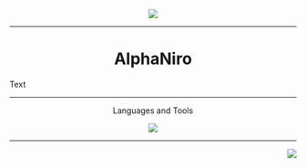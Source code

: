 <p align="center">
     <img src="https://readme-typing-svg.herokuapp.com?font=Fira+Code&weight=700&size=28&letterSpacing=big&duration=3000&pause=500&color=0ED7F3&background=FF541900&center=true&vCenter=true&width=500&height=70&lines=Welcome+To+Planet+Earth!;Nice+To+Meet+You."/>
</p>

<hr/>

<h1 align="center">AlphaNiro
</h1>
Text
<hr/>

<p align="center">Languages and Tools<p>
<p align="center">
  <a href="https://skillicons.dev">
    <img src="https://skillicons.dev/icons?i=git,kubernetes,docker,c,vim" />
  </a>
</p>

<hr/>

<!-- 
</div> - Container, die andere HTML-Elemente gruppieren können. Das </div>-Tag markiert das Ende dieses Containers.
<br/> - Wird verwendet, um den Text oder Inhalt direkt in die nächste Zeile zu bringen. Es ist ein selbstschließendes Tag, daher benötigt es kein schließendes </br>.
</h1> - Wird verwendet, um das Ende einer Hauptüberschrift (<h1>) zu kennzeichnen. <h1> ist die größte Überschrift und wird häufig für den Titel oder Hauptkopf einer Seite verwendet.
<p> - Wird verwendet, um Text in Absätzen darzustellen. Es sollte normalerweise mit </p> geschlossen werden. In deinem Fall gibt es keine Inhalte zwischen <p> und dem schließenden Tag, was bedeutungslos ist.
<hr/> - Wird verwendet, um Inhalte visuell zu trennen. Es ist auch ein selbstschließendes Tag und benötigt kein schließendes </hr>.
<html> </html>, <head> </head>, <title>, <body>
-->

<img align="right" src="https://visitor-badge.laobi.icu/badge?page_id=A2N1.A2N1" />
